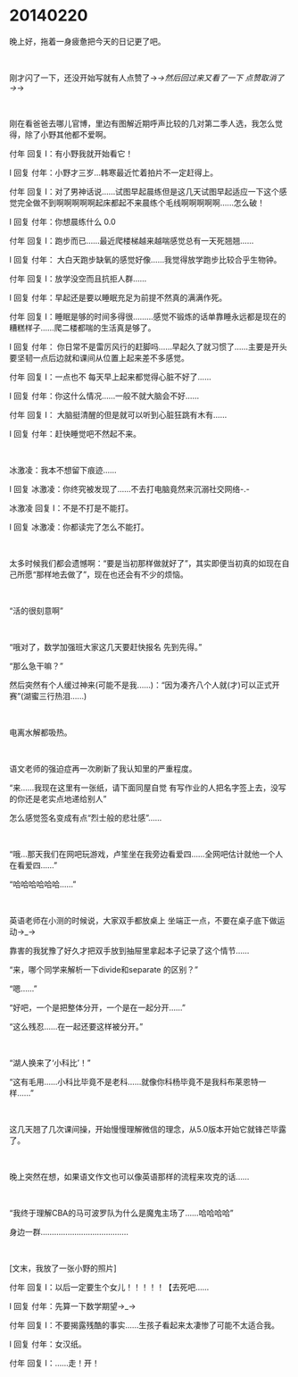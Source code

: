 # 20140220

晚上好，拖着一身疲惫把今天的日记更了吧。

<br/>

刚才闪了一下，还没开始写就有人点赞了→_→然后回过来又看了一下 点赞取消了→_→

<br/>

刚在看爸爸去哪儿官博，里边有图解近期呼声比较的几对第二季人选，我怎么觉得，除了小野其他都不爱啊。

付年 回复 I：有小野我就开始看它！

I 回复 付年：小野才三岁…韩寒最近忙着拍片不一定赶得上。

付年 回复 I：对了男神话说……试图早起晨练但是这几天试图早起适应一下这个感觉完全做不到啊啊啊啊啊起床都起不来晨练个毛线啊啊啊啊啊…...怎么破！

I 回复 付年：你想晨练什么 0.0

付年 回复 I：跑步而已……最近爬楼梯越来越喘感觉总有一天死翘翘…...

I 回复 付年： 大白天跑步缺氧的感觉好像…...我觉得放学跑步比较合乎生物钟。

付年 回复 I：放学没空而且抗拒人群…...

I 回复 付年：早起还是要以睡眠充足为前提不然真的满满作死。

付年 回复 I：睡眠是够的时间多得很………感觉不锻炼的话单靠睡永远都是现在的糟糕样子...…爬二楼都喘的生活真是够了。

I 回复 付年： 你日常不是雷厉风行的赶脚吗……早起久了就习惯了……主要是开头要坚韧一点后边就和课间从位置上起来差不多感觉。

付年 回复 I：一点也不 每天早上起来都觉得心脏不好了…...

I 回复 付年：你这什么情况…...一般不就大脑会不好……

付年 回复 I： 大脑挺清醒的但是就可以听到心脏狂跳有木有……

I 回复 付年：赶快睡觉吧不然起不来。

<br/>

冰激凌：我本不想留下痕迹……

I 回复 冰激凌：你终究被发现了...…不去打电脑竟然来沉溺社交网络-.-

冰激凌 回复 I：不是不打是不能打。

I 回复 冰激凌：你都读完了怎么不能打。

<br/>

太多时候我们都会遗憾啊：“要是当初那样做就好了”，其实即便当初真的如现在自己所愿“那样地去做了”，现在也还会有不少的烦恼。

<br/>

“活的很刻意啊”

<br/>

“哦对了，数学加强班大家这几天要赶快报名 先到先得。”

“那么急干嘛？”

然后突然有个人缓过神来(可能不是我...…)：“因为凑齐八个人就(才)可以正式开赛”(湖蜜三行热泪…...)

<br/>

电离水解都吸热。

<br/>

语文老师的强迫症再一次刷新了我认知里的严重程度。

“来…...我现在这里有一张纸，请下面同屋自觉 有写作业的人把名字签上去，没写的你还是老实点地递给别人” 

怎么感觉签名变成有点“烈士般的悲壮感”…...

<br/>

“哦…那天我们在网吧玩游戏，卢笙坐在我旁边看爱四…...全网吧估计就他一个人在看爱四...…”

“哈哈哈哈哈哈……”

<br/>

英语老师在小测的时候说，大家双手都放桌上 坐端正一点，不要在桌子底下做运动→_→ 

靠害的我犹豫了好久才把双手放到抽屉里拿起本子记录了这个情节……

“来，哪个同学来解析一下divide和separate 的区别？”

“嗯……”

“好吧，一个是把整体分开，一个是在一起分开……”

“这么残忍…...在一起还要这样被分开。”

<br/>

“湖人换来了‘小科比’！”

“这有毛用…...小科比毕竟不是老科…...就像你科杨毕竟不是我科布莱恩特一样……”

<br/>

这几天翘了几次课间操，开始慢慢理解微信的理念，从5.0版本开始它就锋芒毕露了。

<br/>

晚上突然在想，如果语文作文也可以像英语那样的流程来攻克的话……

<br/>

“我终于理解CBA的马可波罗队为什么是魔鬼主场了...…哈哈哈哈”

身边一群…………………………………

<br/>

[文末，我放了一张小野的照片]

付年 回复 I：以后一定要生个女儿！！！！！【去死吧…...

I 回复 付年：先算一下数学期望→_→

付年 回复 I：不要揭露残酷的事实……生孩子看起来太凄惨了可能不太适合我。

I 回复 付年：女汉纸。

付年 回复 I：……走！开！